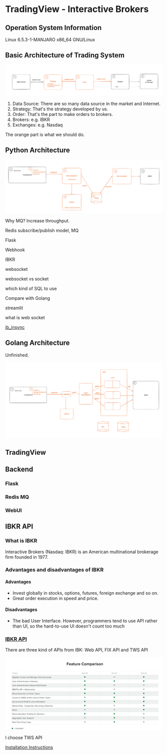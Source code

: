 # TradingView - Interactive Brokers

## Operation System Information
Linux 6.5.3-1-MANJARO x86_64 GNU/Linux


## Basic Architecture of Trading System

![img.png](basic-arch.png)

1. Data Source: There are so many data source in the market and Internet. 
2. Strategy: That's the strategy developed by us. 
3. Order: That's the part to make orders to brokers. 
4. Brokers: e.g. IBKR 
5. Exchanges: e.g. Nasdaq

The orange part is what we should do.

## Python Architecture

![img.png](python-arch.png)

Why MQ? Increase throughput.


Redis subscribe/publish model, MQ

Flask

Webhook

IBKR

websocket

websocket vs socket

which kind of SQL to use

Compare with Golang

streamlit

what is web socket

[ib_insync](https://github.com/erdewit/ib_insync)


## Golang Architecture

Unfinished.

![img.png](golang-arch.png)


## TradingView

## Backend
### Flask

### Redis MQ

### WebUI


## IBKR API
### What is IBKR
Interactive Brokers (Nasdaq: IBKR) is an American multinational brokerage firm founded in 1977. 

### Advantages and disadvantages of IBKR
#### Advantages
- Invest globally in stocks, options, futures, foreign exchange and so on.
- Great order execution in speed and price.


#### Disadvantages
- The bad User Interface. However, programmers tend to use API rather than UI, so the hard-to-use UI doesn't count too much


### [IBKR API](https://www.interactivebrokers.com/en/trading/ib-api.php)
There are three kind of APIs from IBK: Web API, FIX API and TWS API

![img.png](IBKR-api.png)

I choose TWS API

[Installation Instructions](https://www.interactivebrokers.com/en/index.php?f=16042)